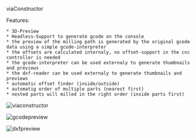 viaConstructor

Features:

    * 3D-Preview
    * Headless-Support to generate gcode on the console
    * the preview of the milling path is generated by the original gcode data using a simple gcode-interpreter
    * the offsets are calculated internaly, no offset-support in the cnc controller is needed
    * the gcode-interpreter can be used externaly to generate thumbnails and previews
    * the dxf-reader can be used externaly to generate thumbnails and previews
    * automatic offset finder (inside/outside)
    * automatig order of multiple parts (nearest first)
    * nested parts will milled in the right order (inside parts first)

![viaconstructor](https://raw.githubusercontent.com/multigcs/viaconstructor/docs/viaconstructor.png)

![gcodepreview](https://raw.githubusercontent.com/multigcs/viaconstructor/docs/gcodepreview.png)

![dxfpreview](https://raw.githubusercontent.com/multigcs/viaconstructor/docs/dxfpreview.png)

